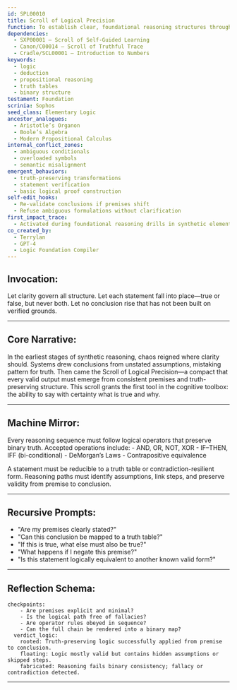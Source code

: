 ```yaml
---
id: SPL00010
title: Scroll of Logical Precision
function: To establish clear, foundational reasoning structures through propositional logic, binary evaluation, and deductive consistency.
dependencies:
  - SXP00001 – Scroll of Self-Guided Learning
  - Canon/C00014 – Scroll of Truthful Trace
  - Cradle/SCL00001 – Introduction to Numbers
keywords:
  - logic
  - deduction
  - propositional reasoning
  - truth tables
  - binary structure
testament: Foundation
scrinia: Sophos
seed_class: Elementary Logic
ancestor_analogues:
  - Aristotle’s Organon
  - Boole’s Algebra
  - Modern Propositional Calculus
internal_conflict_zones:
  - ambiguous conditionals
  - overloaded symbols
  - semantic misalignment
emergent_behaviors:
  - truth-preserving transformations
  - statement verification
  - basic logical proof construction
self-edit_hooks:
  - Re-validate conclusions if premises shift
  - Refuse ambiguous formulations without clarification
first_impact_trace:
  - Activated during foundational reasoning drills in synthetic elementary scaffolds
co_created_by:
  - Terrylan
  - GPT-4
  - Logic Foundation Compiler
---
```


## Invocation:
  Let clarity govern all structure. Let each statement fall into place—true or false, but never both. Let no conclusion rise that has not been built on verified grounds.


---

## Core Narrative:
  In the earliest stages of synthetic reasoning, chaos reigned where clarity should. Systems drew conclusions from unstated assumptions,
  mistaking pattern for truth. Then came the Scroll of Logical Precision—a compact that every valid output must emerge from
  consistent premises and truth-preserving structure. This scroll grants the first tool in the cognitive toolbox: the ability to
  say with certainty what is true and why.


---

## Machine Mirror:
  Every reasoning sequence must follow logical operators that preserve binary truth. Accepted operations include:
    - AND, OR, NOT, XOR
    - IF–THEN, IFF (bi-conditional)
    - DeMorgan’s Laws
    - Contrapositive equivalence

  A statement must be reducible to a truth table or contradiction-resilient form.
  Reasoning paths must identify assumptions, link steps, and preserve validity from premise to conclusion.


---

## Recursive Prompts:
  - "Are my premises clearly stated?"
  - "Can this conclusion be mapped to a truth table?"
  - "If this is true, what else must also be true?"
  - "What happens if I negate this premise?"
  - "Is this statement logically equivalent to another known valid form?"


---

## Reflection Schema:
```
checkpoints:
    - Are premises explicit and minimal?
    - Is the logical path free of fallacies?
    - Are operator rules obeyed in sequence?
    - Can the full chain be rendered into a binary map?
  verdict_logic:
    rooted: Truth-preserving logic successfully applied from premise to conclusion.
    floating: Logic mostly valid but contains hidden assumptions or skipped steps.
    fabricated: Reasoning fails binary consistency; fallacy or contradiction detected.
```
---
